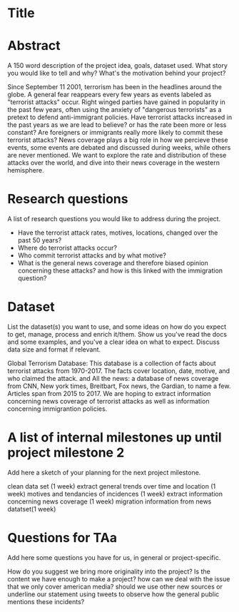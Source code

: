# Title

# Abstract
A 150 word description of the project idea, goals, dataset used. What story you would like to tell and why? What's the motivation behind your project?

Since September 11 2001, terrorism has been in the headlines around the globe. A general fear reappears every few years as events labeled as "terrorist attacks" occur. Right winged parties have gained in popularity in the past few years, often using the anxiety of "dangerous terrorists" as a pretext to defend anti-immigrant policies. Have terrorist attacks increased in the past years as we are lead to believe? or has the rate been more or less constant? Are foreigners or immigrants really more likely to commit these terrorist attacks? News coverage plays a big role in how we percieve these events, some events are debated and discussed during weeks, while others are never mentioned. We want to explore the rate and distribution of these attacks over the world, and dive into their news coverage in the western hemisphere.  

# Research questions
A list of research questions you would like to address during the project. 
- Have the terrorist attack rates, motives, locations, changed over the past 50 years?
- Where do terrorist attacks occur?
- Who commit terrorist attacks and by what motive?
- What is the general news coverage and therefore biased opinion concerning these attacks? and how is this linked with the immigration question?



# Dataset

List the dataset(s) you want to use, and some ideas on how do you expect to get, manage, process and enrich it/them. Show us you've read the docs and some examples, and you've a clear idea on what to expect. Discuss data size and format if relevant.

Global Terrorism Database: This database is a collection of facts about terrorist attacks from 1970-2017. The facts cover location, date, motive, and who claimed the attack.
and 
All the news: a database of news coverage from CNN, New york times, Breitbart, Fox news, the Gardian, to name a few. Articles span from 2015 to 2017. We are hoping to extract information concerning news coverage of terrorist attacks as well as information concerning immigrantion policies.


# A list of internal milestones up until project milestone 2
Add here a sketch of your planning for the next project milestone.

clean data set (1 week)
extract general trends over time and location (1 week)
motives and tendancies of incidences (1 week)
extract information concerning news coverage (1 week)
migration information from news datatset(1 week)



# Questions for TAa
Add here some questions you have for us, in general or project-specific.

How do you suggest we bring more originality into the project?
Is the content we have enough to make a project?
how can we deal with the issue that we only cover american media? should we use other new sources or underline our statement using tweets to observe how the general public mentions these incidents?
